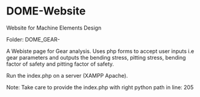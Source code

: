 # DOME-Website
Website for Machine Elements Design

Folder: DOME_GEAR-
  <p>A Webiste page for Gear analysis. Uses php forms to accept user inputs i.e gear parameters and outputs the bending stress, pitting stress, bending factor of safety and pitting factor of safety.
  </p>
  <p>
  Run the index.php on a server (XAMPP Apache).
  <p>
  Note: Take care to provide the index.php with right python path in line: 205
  </p>
